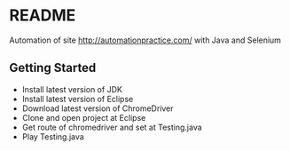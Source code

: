 # README 

Automation of site http://automationpractice.com/  with Java and Selenium

## Getting Started

* Install latest version of JDK
* Install latest version of Eclipse
* Download latest version of ChromeDriver
* Clone and open project at Eclipse
* Get route of chromedriver and set at Testing.java 
* Play Testing.java
